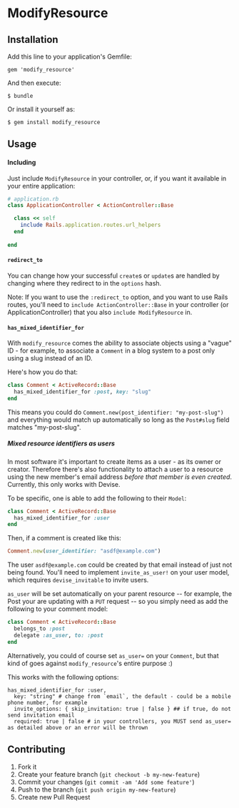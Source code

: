 # ModifyResource

## Installation

Add this line to your application's Gemfile:

    gem 'modify_resource'

And then execute:

    $ bundle

Or install it yourself as:

    $ gem install modify_resource

## Usage

#### Including

Just include `ModifyResource` in your controller, or, if you want it available in your entire application:

```ruby
# application.rb
class ApplicationController < ActionController::Base

  class << self
    include Rails.application.routes.url_helpers
  end
  
end
```

#### `redirect_to`

You can change how your successful `create`s or `update`s are handled by changing where they redirect to in the `options` hash.

Note: If you want to use the `:redirect_to` option, and you want to use Rails routes, you'll need to `include ActionController::Base` in your controller (or ApplicationController) that you also `include ModifyResource` in.

#### `has_mixed_identifier_for`

With `modify_resource` comes the ability to associate objects using a "vague" ID - for example, to associate a `Comment` in a blog system to a post only using a slug instead of an ID.

Here's how you do that:

```ruby
class Comment < ActiveRecord::Base
  has_mixed_identifier_for :post, key: "slug"
end
```

This means you could do `Comment.new(post_identifier: "my-post-slug")` and everything would match up automatically so long as the `Post#slug` field matches "my-post-slug".

##### Mixed resource identifiers as users

In most software it's important to create items as a user - as its owner or creator. Therefore there's also functionality to attach a user to a resource using the new member's email address _before that member is even created_. Currently, this only works with Devise.

To be specific, one is able to add the following to their `Model`:

```ruby
class Comment < ActiveRecord::Base
  has_mixed_identifier_for :user
end
```

Then, if a comment is created like this:

```ruby
Comment.new(user_identifier: "asdf@example.com")
```

The user `asdf@example.com` could be created by that email instead of just not being found. You'll need to implement `invite_as_user!` on your user model, which requires `devise_invitable` to invite users.

`as_user` will be set automatically on your parent resource -- for example, the Post your are updating with a `PUT` request -- so you simply need as add the following to your comment model:

```ruby
class Comment < ActiveRecord::Base
  belongs_to :post
  delegate :as_user, to: :post
end
```

Alternatively, you could of course set `as_user=` on your `Comment`, but that kind of goes against `modify_resource`'s entire purpose :)

This works with the following options:

    has_mixed_identifier_for :user,
      key: "string" # change from `email`, the default - could be a mobile phone number, for example
      invite_options: { skip_invitation: true | false } ## if true, do not send invitation email 
      required: true | false # in your controllers, you MUST send as_user= as detailed above or an error will be thrown

## Contributing

1. Fork it
2. Create your feature branch (`git checkout -b my-new-feature`)
3. Commit your changes (`git commit -am 'Add some feature'`)
4. Push to the branch (`git push origin my-new-feature`)
5. Create new Pull Request
